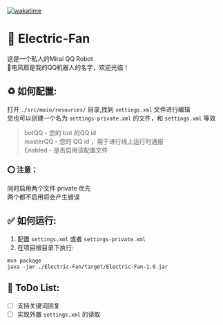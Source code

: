 [![wakatime](https://wakatime.com/badge/user/cd8731d7-2366-4da2-8032-5bb5ad0d3122/project/4287dc1c-2b18-48d4-b88d-a5c722eaaa34.svg)](https://wakatime.com/badge/user/cd8731d7-2366-4da2-8032-5bb5ad0d3122/project/4287dc1c-2b18-48d4-b88d-a5c722eaaa34)
# 🥰 Electric-Fan
这是一个私人的Mirai QQ Robot  
🦾电风扇是我的QQ机器人的名字，欢迎光临！

## ♻️ 如何配置:
打开 `./src/main/resources/` 目录,找到 `settings.xml` 文件进行编辑  
您也可以创建一个名为 `settings-private.xml` 的文件，和 `settings.xml` 等效
> botQQ - 您的 bot 的QQ id  
> masterQQ - 您的 QQ id ，用于进行线上运行时通报  
> Enabled - 是否启用该配置文件  

### ⭕️ 注意：
同时启用两个文件 private 优先  
两个都不启用将会产生错误

## ✅ 如何运行:

1. 配置 `settings.xml` 或者 `settings-private.xml`
2. 在项目根目录下执行:
```shell
mvn package
java -jar ./Electric-Fan/target/Electric-Fan-1.0.jar
```

## 🌈 ToDo List:

- [ ] 支持关键词回复
- [ ] 实现外置 `settings.xml` 的读取